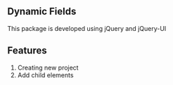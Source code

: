 ## Dynamic Fields

This package is developed using jQuery and jQuery-UI

## Features

1. Creating new project
2. Add child elements



